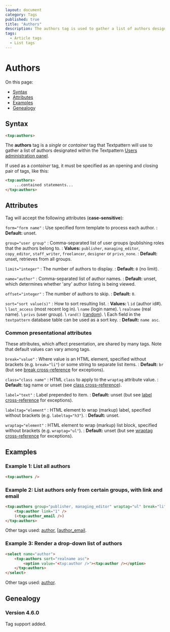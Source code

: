 ```yaml
---
layout: document
category: Tags
published: true
title: "Authors"
description: The authors tag is used to gather a list of authors designated within the Textpattern Users administration panel.
tags:
  - Article tags
  - List tags
---
```


# Authors

On this page:

* [Syntax](#syntax)
* [Attributes](#attributes)
* [Examples](#examples)
* [Genealogy](#genealogy)

## Syntax

~~~ html
<txp:authors>
~~~

The **authors** tag is a *single* or *container* tag that Textpattern will use to gather a list of authors designated within the Textpattern [Users administration panel](http://docs.textpattern.io/administration/users-panel).

If used as a *container* tag, it must be specified as an opening and closing pair of tags, like this:

~~~ html
<txp:authors>
    ...contained statements...
</txp:authors>
~~~

## Attributes

Tag will accept the following attributes (**case-sensitive**):

`form="form name"`
: Use specified form template to process each author.
: **Default:** unset.

`group="user group"`
: Comma-separated list of user groups (publishing roles that the authors belong to.
: **Values:** `publisher`, `managing_editor`, `copy_editor`, `staff_writer`, `freelancer`, `designer` or `privs_none`.
: **Default:** unset, retrieves from all groups.

`limit="integer"`
: The number of authors to display.
: **Default:** `0` (no limit).

`name="author"`
: Comma-separated list of author names.
: **Default:** unset, which determines whether 'any' author listing is being viewed.

`offset="integer"`
: The number of authors to skip.
: **Default:** `0`.

`sort="sort value(s)"`
: How to sort resulting list.
: **Values:** \\
`id` (author id#). \\
`last_access` (most recent log in). \\
`name` (login name). \\
`realname` (real name). \\
`privs` (user group). \\
`rand()` ([random](http://dev.mysql.com/doc/refman/5.0/en/mathematical-functions.html#function_rand)). \\
Each field in the `textpattern` database table can be used as a sort key.
: **Default:** `name asc`.

### Common presentational attributes

These attributes, which affect presentation, are shared by many tags. Note that default values can vary among tags.

`break="value"`
: Where value is an HTML element, specified without brackets (e.g. `break="li"`) or some string to separate list items.
: **Default:** `br` (but see [break cross-reference](http://docs.textpattern.io/tags/tag-attributes-cross-reference#break) for exceptions).

`class="class name"`
: HTML `class` to apply to the `wraptag` attribute value.
: **Default:** tag name or unset (see [class cross-reference](http://docs.textpattern.io/tags/tag-attributes-cross-reference#class)).

`label="text"`
: Label prepended to item.
: **Default:** unset (but see [label cross-reference](http://docs.textpattern.io/tags/tag-attributes-cross-reference#label) for exceptions).

`labeltag="element"`
: HTML element to wrap (markup) label, specified without brackets (e.g. `labeltag="h3"`).
: **Default:** unset.

`wraptag="element"`
: HTML element to wrap (markup) list block, specified without brackets (e.g. `wraptag="ul"`).
: **Default:** unset (but see [wraptag cross-reference](http://docs.textpattern.io/tags/tag-attributes-cross-reference#wraptag) for exceptions).

## Examples

### Example 1: List all authors

~~~ html
<txp:authors />
~~~

### Example 2: List authors only from certain groups, with link and email

~~~ html
<txp:authors group="publisher, managing_editor" wraptag="ul" break="li">
    <txp:author link="1" />
    (<txp:author_email />)
</txp:authors>
~~~

Other tags used: [author](author), [[author_email](author_email).

### Example 3: Render a drop-down list of authors

~~~ html
<select name="author">
    <txp:authors sort="realname asc">
        <option value="<txp:author />"><txp:author /></option>
    </txp:authors>
</select>
~~~

Other tags used: [author](author).

## Genealogy

### Version 4.6.0

Tag support added.
